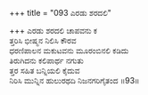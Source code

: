 +++
title = "093 ಎರಡು ಶರದಲಿ"

+++
ಎರಡು ಶರದಲಿ ಚಾಪವನು ಕ  
ತ್ತರಿಸಿ ಭೀಷ್ಮನ ನಿಲಿಸಿ ಕೌರವ  
ಧರಣಿಪಾಲನ ಮಕುಟವನು ಮೂರಂಬಿನಲಿ ಕಡಿದು  
ತಿರುಗಿದನು ಕಲಿಪಾರ್ಥ ನಗುತು  
ತ್ತರ ಸಹಿತ ಬನ್ನಿಯಲಿ ಕೈದುವ  
ನಿರಿಸಿ ಮುನ್ನಿನ ಹುಲುರಥದಿ ನಿಜನಗರಿಗೈತಂದ      ॥93॥